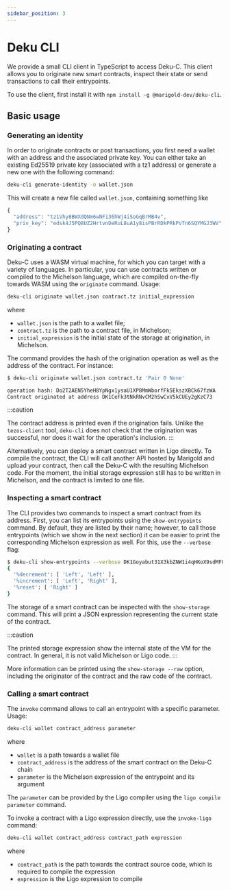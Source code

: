 ```yaml
---
sidebar_position: 3
---
```


# Deku CLI

We provide a small CLI client in TypeScript to access Deku-C. This client allows you to originate
new smart contracts, inspect their state or send transactions to call their entrypoints.

To use the client, first install it with `npm install -g @marigold-dev/deku-cli`.

## Basic usage

### Generating an identity

In order to originate contracts or post transactions, you first need a wallet with an address and
the associated private key. You can either take an existing Ed25519 private key (associated with a
tz1 address) or generate a new one with the following command:

```bash
deku-cli generate-identity -o wallet.json
```

This will create a new file called `wallet.json`, containing something like

```js
{
  "address": "tz1Vhy8BWXdQNm6wNFi36hWj4iSoGqBrMB4v",
  "priv_key": "edsk4J5PQ8UZ2HrtvnDeRuL8uA1y8isPBrRDkPRkPvTn6SQYMGJ3WV"
}
```

### Originating a contract

Deku-C uses a WASM virtual machine, for which you can target with a variety of languages. In particular, you can
use contracts written or compiled to the Michelson language, which are compiled on-the-fly towards
WASM using the `originate` command. Usage:

```bash
deku-cli originate wallet.json contract.tz initial_expression
```

where

- `wallet.json` is the path to a wallet file;
- `contract.tz` is the path to a contract file, in Michelson;
- `initial_expression` is the initial state of the storage at origination, in Michelson.

The command provides the hash of the origination operation as well as the address of the contract.
For instance:

```bash
$ deku-cli originate wallet.json contract.tz 'Pair 0 None'

operation hash: Do2T2AEN5YheH8YpNgx1ysaU1XP8MmWborfFk5EkszXBCk67fzWA
Contract originated at address DK1CeFk3tNkRNvCM2hSwCxV5kCUEy2gKzC73
```

:::caution

The contract address is printed even if the origination fails. Unlike the `tezos-client` tool,
`deku-cli` does not check that the origination was successful, nor does it wait for the operation's inclusion.
:::

Alternatively, you can deploy a smart contract written in Ligo directly. To compile the contract,
the CLI will call another API hosted by Marigold and upload your contract, then call the Deku-C with
the resulting Michelson code. For the moment, the initial storage expression still has to be written
in Michelson, and the contract is limited to one file.

### Inspecting a smart contract

The CLI provides two commands to inspect a smart contract from its address. First, you can list its entrypoints
using the `show-entrypoints` command. By default, they are listed by their name; however, to call
those entrypoints (which we show in the next section) it can be easier to print the corresponding
Michelson expression as well. For this, use the `--verbose` flag:

```bash
$ deku-cli show-entrypoints --verbose DK1Goyabut31X3kbZNW1i4qHKoX9sdMF8JhL
{
  '%decrement': [ 'Left', 'Left' ],
  '%increment': [ 'Left', 'Right' ],
  '%reset': [ 'Right' ]
}
```

The storage of a smart contract can be inspected with the `show-storage` command. This will print a
JSON expression representing the current state of the contract.

:::caution

The printed storage expression show the internal state of the VM for the contract. In general, it is
not valid Michelson or Ligo code.
:::

More information can be printed using the `show-storage --raw` option, including the originator of
the contract and the raw code of the contract.

### Calling a smart contract

The `invoke` command allows to call an entrypoint with a specific parameter. Usage:

```bash
deku-cli wallet contract_address parameter
```

where

- `wallet` is a path towards a wallet file
- `contract_address` is the address of the smart contract on the Deku-C chain
- `parameter` is the Michelson expression of the entrypoint and its argument

The `parameter` can be provided by the Ligo compiler using the `ligo compile parameter` command.

To invoke a contract with a Ligo expression directly, use the `invoke-ligo` command:

```bash
deku-cli wallet contract_address contract_path expression
```

where

- `contract_path` is the path towards the contract source code, which is required to compile the
  expression
- `expression` is the Ligo expression to compile
